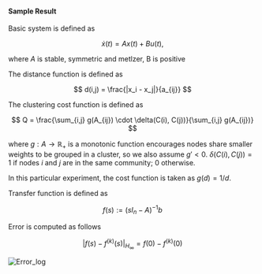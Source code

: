 
#### Sample Result

Basic system is defined as

$$
\dot{x}(t) = A x(t) + B u(t),
$$

where $A$ is stable, symmetric and metlzer, B is positive

The distance function is defined as 

$$
d(i,j) = \frac{|x_i - x_j|}{a_{ij}}
$$

The clustering cost function is defined as 

$$
Q = \frac{\sum_{i,j} g(A_{ij}) \cdot \delta(C(i), C(j))}{\sum_{i,j} g(A_{ij})}
$$

where $g: A \rightarrow \mathbb{R}_+$ is a monotonic function encourages nodes share smaller weights to be grouped in a cluster, so we also assume $g' < 0$. $\delta(C(i), C(j)) = 1$ if nodes $i$ and $j$ are in the same community; 0 otherwise.

In this particular experiment, the cost function is taken as $g(d) = 1/d$.

Transfer function is defined as

$$
f(s) := (sI_n - A)^{-1} b
$$

Error is computed as follows

$$
|f(s)-f^{(k)}(s)|_{H_\infty}  = f(0) - f^{(k)}(0)
$$

![Error_log](https://github.com/user-attachments/assets/59188097-9e94-4a9c-baba-16f4c8ca5ef5)
